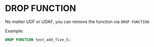 # DROP FUNCTION
No matter UDF or UDAF, you can remove the function via `DROP FUNCTION`

Example:

```sql
DROP FUNCTION test_add_five_5;
```
